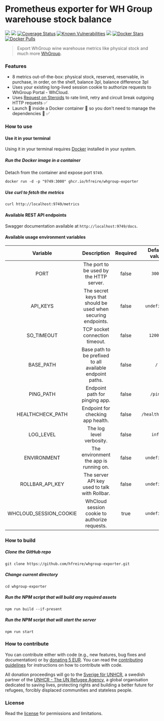 # Prometheus exporter for WH Group warehouse stock balance

[![](https://github.com/hfreire/whgroup-exporter/workflows/ci/badge.svg)](https://github.com/hfreire/whgroup-exporter/actions?workflow=ci)
[![](https://github.com/hfreire/whgroup-exporter/workflows/cd/badge.svg)](https://github.com/hfreire/whgroup-exporter/actions?workflow=cd)
[![Coverage Status](https://coveralls.io/repos/github/hfreire/whgroup-exporter/badge.svg?branch=master)](https://coveralls.io/github/hfreire/whgroup-exporter?branch=master)
[![Known Vulnerabilities](https://snyk.io/test/github/hfreire/whgroup-exporter/badge.svg)](https://snyk.io/test/github/hfreire/whgroup-exporter)
[![](https://img.shields.io/github/release/hfreire/whgroup-exporter.svg)](https://github.com/hfreire/whgroup-exporter/releases)
[![Docker Stars](https://img.shields.io/docker/stars/hfreire/whgroup-exporter.svg)](https://hub.docker.com/r/hfreire/whgroup-exporter/)
[![Docker Pulls](https://img.shields.io/docker/pulls/hfreire/whgroup-exporter.svg)](https://hub.docker.com/r/hfreire/whgroup-exporter/)

> Export WhGroup wine warehouse metrics like physical stock and much more [WhGroup](https://whgroup.se/).

### Features
* 8 metrics out-of-the-box: physical stock, reserved, reservable, in purchase, in order, on the shelf, balance 3pl, balance difference 3pl
* Uses your existing long-lived session cookie to authorize requests to WhGroup Portal - WhCloud.
* Uses [Request on Steroids](https://github.com/hfreire/request-on-steroids) to rate limit, retry and circuit break outgoing HTTP requests :white_check_mark:
* Launch :rocket: inside a Docker container :whale: so you don't need to manage the dependencies :raised_hands: :white_check_mark:

### How to use

#### Use it in your terminal
Using it in your terminal requires [Docker](https://www.docker.com) installed in your system.

##### Run the Docker image in a container
Detach from the container and expose port `9749`.
```
docker run -d -p "9749:3000" ghcr.io/hfreire/whgroup-exporter
```

##### Use curl to fetch the metrics
```
curl http://localhost:9749/metrics
```

#### Available REST API endpoints
Swagger documentation available at `http://localhost:9749/docs`.

#### Available usage environment variables
Variable | Description | Required | Default value
:---:|:---:|:---:|:---:
PORT | The port to be used by the HTTP server. | false | `3000`
API_KEYS | The secret keys that should be used when securing endpoints. | false | `undefined`
SO_TIMEOUT | TCP socket connection timeout. | false | `120000`
BASE_PATH | Base path to be prefixed to all available endpoint paths. | false | `/`
PING_PATH | Endpoint path for pinging app. | false | `/ping`
HEALTHCHECK_PATH | Endpoint for checking app health. | false | `/healthcheck`
LOG_LEVEL | The log level verbosity. | false | `info`
ENVIRONMENT | The environment the app is running on. | false | `undefined`
ROLLBAR_API_KEY | The server API key used to talk with Rollbar. | false | `undefined`
WHCLOUD_SESSION_COOKIE | WhCloud session cookie to authorize requests. | true | `undefined`

### How to build
##### Clone the GitHub repo
```
git clone https://github.com/hfreire/whgroup-exporter.git
```

##### Change current directory

```
cd whgroup-exporter
```

##### Run the NPM script that will build any required assets

```
npm run build --if-present
```

##### Run the NPM script that will start the server

```
npm run start
```

### How to contribute

You can contribute either with code (e.g., new features, bug fixes and documentation) or
by [donating 5 EUR](https://paypal.me/hfreire/5). You can read the [contributing guidelines](CONTRIBUTING.md) for
instructions on how to contribute with code.

All donation proceedings will go to the [Sverige för UNHCR](https://sverigeforunhcr.se), a swedish partner of
the [UNHCR - The UN Refugee Agency](http://www.unhcr.org), a global organisation dedicated to saving lives, protecting
rights and building a better future for refugees, forcibly displaced communities and stateless people.

### License

Read the [license](./LICENSE.md) for permissions and limitations.
